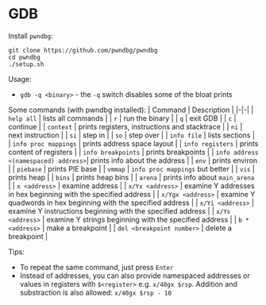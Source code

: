 # GDB

Install `pwndbg`:
```
git clone https://github.com/pwndbg/pwndbg
cd pwndbg
./setup.sh
```

Usage:
- `gdb -q <binary>` - the `-q` switch disables some of the bloat prints

Some commands (with pwndbg installed):
| Command | Description |
|-|-|
| `help all` | lists all commands |
| `r` | run the binary |
| `q` | exit GDB | 
| `c` | continue |
| `context` | prints registers, instructions and stacktrace |
| `ni` | next instruction |
| `si` | step in |
| `so` | step over |
| `info file` | lists sections |
| `info proc mappings` | prints address space layout |
| `info registers` | prints content of registers |
| `info breakpoints` | prints breakpoints | 
| `info address <(namespaced) address>`| prints info about the address |
| `env` | prints environ |
| `piebase` | prints PIE base |
| `vmmap` | `info proc mappings` but better |
| `vis` | prints heap |
| `bins` | prints heap bins |
| `arena` | prints info about `main_arena` |
| `x <address>` | examine address |
| `x/Yx <address>` | examine Y addresses in hex beginning with the specified address |
| `x/Ygx <address>` | examine Y quadwords in hex beginning with the specified address |
| `x/Yi <address>` | examine Y instructions beginning with the specified address |
| `x/Ys <address>` | examine Y strings beginning with the specified address |
| `b * <address>` | make a breakpoint |
| `del <breakpoint number>` | delete a breakpoint |

Tips:
- To repeat the same command, just press `Enter`
- Instead of addresses, you can also provide namespaced addresses or values in registers with `$<register>` e.g. `x/40gx $rsp`. Addition and substraction is also allowed: `x/40gx $rsp - 10`
